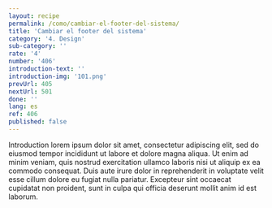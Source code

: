 ```yaml
---
layout: recipe
permalink: /como/cambiar-el-footer-del-sistema/
title: 'Cambiar el footer del sistema'
category: '4. Design'
sub-category: ''
rate: '4'
number: '406'
introduction-text: ''
introduction-img: '101.png'
prevUrl: 405
nextUrl: 501
done: ''
lang: es
ref: 406
published: false
---
```


Introduction lorem ipsum dolor sit amet, consectetur adipiscing elit, sed do eiusmod tempor incididunt ut labore et dolore magna aliqua. Ut enim ad minim veniam, quis nostrud exercitation ullamco laboris nisi ut aliquip ex ea commodo consequat. Duis aute irure dolor in reprehenderit in voluptate velit esse cillum dolore eu fugiat nulla pariatur. Excepteur sint occaecat cupidatat non proident, sunt in culpa qui officia deserunt mollit anim id est laborum.
